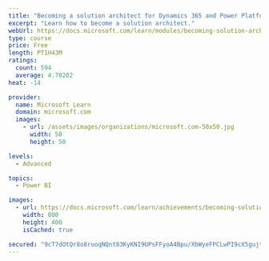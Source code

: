 ```yaml
---
title: "Becoming a solution architect for Dynamics 365 and Power Platform"
excerpt: "Learn how to become a solution architect."
webUrl: https://docs.microsoft.com/learn/modules/becoming-solution-architect/
type: course
price: Free
length: PT1H43M
ratings:
  count: 594
  average: 4.70202
heat: -14

provider:
  name: Microsoft Learn
  domain: microsoft.com
  images:
    - url: /assets/images/organizations/microsoft.com-50x50.jpg
      width: 50
      height: 50

levels:
  - Advanced

topics:
  - Power BI

images:
  - url: https://docs.microsoft.com/learn/achievements/becoming-solution-architect-social.png
    width: 800
    height: 400
    isCached: true

secured: "9cT7dOtQr8o8ruoqNQnt83KyKNI9UPsFFyoA4Bpu/XbWyeFPCLwPI9cX5gujttKV1N0WylSat2/Vy6oZ2iJ/fMhNCWehy8h7W78le3HkbPWfl8ERJdQ/Td1hWBu4mbLI2Ezax2J/IK5h9qK/iwfs6dwFjaREy/ZWTAhVwNZMMM8rZWHxXsI46+EqEP1zHS01wCfToQipRU7M+wbpLXnd3EhvA/f4pnef2gwL+x8YCG0NjiYrojwNjxTCc9LBRowS5vy0k6oCkx7BfAHq5S5/cOMpQ0XOMuT3GoZZUcleOrSqr6jIH46tY+B/kTuoSmj88KwDm1+u9VuL2tOYQ09/EQbXgMXz4XFLI2dXz/j/Azjva1DrI5e003LyFBgNReBWRc/Fc17kSvXRrak9rjnbhHpwps9Q8jTyD3A62OxQU4k=;aRMnyW0ik2wqOnIEtTD9Iw=="
---
```


